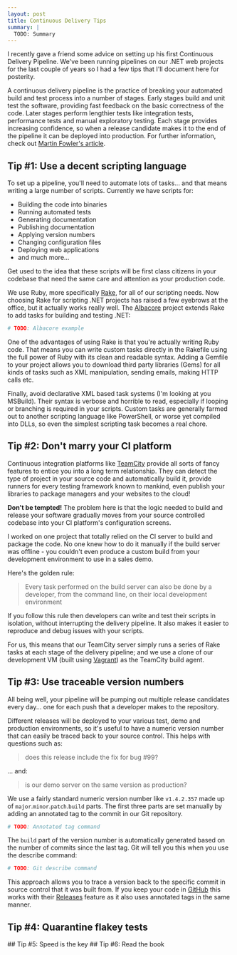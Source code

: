 ```yaml
---
layout: post
title: Continuous Delivery Tips
summary: |
  TODO: Summary
---
```

I recently gave a friend some advice on setting up his first Continuous Delivery
Pipeline.  We've been running pipelines on our .NET web projects for the last
couple of years so I had a few tips that I'll document here for posterity.

A continuous delivery pipeline is the practice of breaking your automated build
and test process into a number of stages. Early stages build and unit test the
software, providing fast feedback on the basic correctness of the code. Later
stages perform lengthier tests like integration tests, performance tests and
manual exploratory testing.  Each stage provides increasing confidence, so when
a release candidate makes it to the end of the pipeline it can be deployed into
production.  For further information, check out [Martin Fowler's article][1].

## Tip #1: Use a decent scripting language

To set up a pipeline, you'll need to automate lots of tasks... and that means
writing a large number of scripts.  Currently we have scripts for:

- Building the code into binaries
- Running automated tests
- Generating documentation
- Publishing documentation
- Applying version numbers
- Changing configuration files
- Deploying web applications
- and much more...

Get used to the idea that these scripts will be first class citizens in your
codebase that need the same care and attention as your production code.

We use Ruby, more specifically [Rake](), for all of our scripting needs.  Now
choosing Rake for scripting .NET projects has raised a few eyebrows at the
office, but it actually works really well.  The [Albacore]() project extends
Rake to add tasks for building and testing .NET:

```ruby
# TODO: Albacore example
```

One of the advantages of using Rake is that you're actually writing Ruby code.
That means you can write custom tasks directly in the Rakefile using the full
power of Ruby with its clean and readable syntax.  Adding a Gemfile to your
project allows you to download third party libraries (Gems) for all kinds of
tasks such as XML manipulation, sending emails, making HTTP calls etc.

Finally, avoid declarative XML based task systems (I'm looking at you MSBuild).
Their syntax is verbose and horrible to read, especially if looping or branching
is required in your scripts. Custom tasks are generally farmed out to another
scripting language like PowerShell, or worse yet compiled into DLLs, so even the
simplest scripting task becomes a real chore.

## Tip #2: Don't marry your CI platform

Continuous integration platforms like [TeamCity]() provide all sorts of fancy
features to entice you into a long term relationship. They can detect the type
of project in your source code and automatically build it, provide runners for
every testing framework known to mankind, even publish your libraries to package
managers and your websites to the cloud!

**Don't be tempted!**  The problem here is that the logic needed to build and
release your software gradually moves from your source controlled codebase into
your CI platform's configuration screens.

I worked on one project that totally relied on the CI server to build and
package the code.  No one knew how to do it manually if the build server was
offline - you couldn't even produce a custom build from your development
environment to use in a sales demo.

Here's the golden rule:

> Every task performed on the build server can also be done by a developer, from
the command line, on their local development environment

If you follow this rule then developers can write and test their scripts in
isolation, without interrupting the delivery pipeline.  It also makes it easier
to reproduce and debug issues with your scripts.

For us, this means that our TeamCity server simply runs a series of Rake tasks
at each stage of the delivery pipeline; and we use a clone of our development VM
(built using [Vagrant]()) as the TeamCity build agent.

## Tip #3: Use traceable version numbers

All being well, your pipeline will be pumping out multiple release candidates
every day... one for each push that a developer makes to the repository.

Different releases will be deployed to your various test, demo and production
environments, so it's useful to have a numeric version number that can easily be
traced back to your source control.  This helps with questions such as:

> does this release include the fix for bug #99?

... and:

> is our demo server on the same version as production?

We use a fairly standard numeric version number like `v1.4.2.357` made up of
`major`.`minor`.`patch`.`build` parts.  The first three parts are set manually
by adding an annotated tag to the commit in our Git repository.

```bash
# TODO: Annotated tag command
```

The `build` part of the version number is automatically generated based on the
number of commits since the last tag.  Git will tell you this when you use the
describe command:

```bash
# TODO: Git describe command
```

This approach allows you to trace a version back to the specific commit in
source control that it was built from. If you keep your code in [GitHub]() this
works with their [Releases]() feature as it also uses annotated tags in the same
manner.

## Tip #4: Quarantine flakey tests
## Tip #5: Speed is the key
## Tip #6: Read the book

[1]: http://martinfowler.com/bliki/DeploymentPipeline.html
